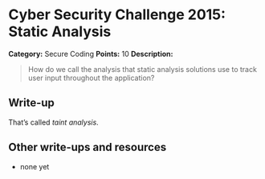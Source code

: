 # Cyber Security Challenge 2015: Static Analysis

**Category:** Secure Coding
**Points:** 10
**Description:**

> How do we call the analysis that static analysis solutions use to track user input throughout the application?

## Write-up

That’s called _taint analysis_.

## Other write-ups and resources

* none yet
